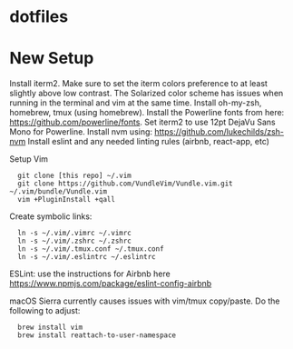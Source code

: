 dotfiles
========

New Setup
========
Install iterm2. Make sure to set the iterm colors preference to at least slightly above low contrast. The Solarized color scheme has issues when running in the terminal and vim at the same time.
Install oh-my-zsh, homebrew, tmux (using homebrew).
Install the Powerline fonts from here: https://github.com/powerline/fonts. Set iterm2 to use 12pt DejaVu Sans Mono for Powerline.
Install nvm using: https://github.com/lukechilds/zsh-nvm
Install eslint and any needed linting rules (airbnb, react-app, etc)

Setup Vim
```
  git clone [this repo] ~/.vim
  git clone https://github.com/VundleVim/Vundle.vim.git ~/.vim/bundle/Vundle.vim
  vim +PluginInstall +qall
```

Create symbolic links:
```
  ln -s ~/.vim/.vimrc ~/.vimrc
  ln -s ~/.vim/.zshrc ~/.zshrc
  ln -s ~/.vim/.tmux.conf ~/.tmux.conf
  ln -s ~/.vim/.eslintrc ~/.eslintrc
```

ESLint: use the instructions for Airbnb here https://www.npmjs.com/package/eslint-config-airbnb

macOS Sierra currently causes issues with vim/tmux copy/paste. Do the following to adjust:
```
  brew install vim
  brew install reattach-to-user-namespace
```
